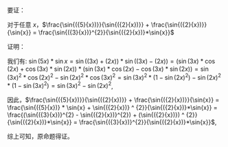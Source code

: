 要证：

对于任意 $x$，$\frac{\sin{({5}{x})}}{\sin{({2}{x})}} + \frac{\sin{({2}{x})}}{\sin{x}} = \frac{\sin{({3}{x})}^{2}}{\sin{({2}{x})}*\sin{x}}$

证明：

我们有: $\sin{({5}{x})} * \sin{x} = \sin{(({3}{x}) + ({2}{x}))} * \sin{(({3}{x}) - ({2}{x}))} = (\sin{({3}{x})}*\cos{({2}{x})} + \cos{({3}{x})}*\sin{({2}{x})}) *(\sin{({3}{x})}*\cos{({2}{x})} - \cos{({3}{x})}*\sin{({2}{x})}) = \sin{({3}{x})}^{2} * \cos{({2}{x})}^{2} - \sin{({2}{x})}^{2} * \cos{({3}{x})}^{2} =  \sin{({3}{x})}^{2} * (1 - \sin{({2}{x})}^{2}) - \sin{({2}{x})}^{2} * (1 - \sin{({3}{x})}^{2}) = \sin{({3}{x})}^{2} - \sin{({2}{x})}^{2}$,

因此，$\frac{\sin{({5}{x})}}{\sin{({2}{x})}} + \frac{\sin{({2}{x})}}{\sin{x}} = \frac{\sin{({5}{x})} * \sin{x} + \sin{({2}{x})} ^ {2}}{\sin{({2}{x})}*\sin{x}} = \frac{(\sin{({3}{x})}^{2} - \sin{({2}{x})}^{2}) + (\sin{({2}{x})}) ^ {2}}{\sin{({2}{x})}*\sin{x}} = \frac{\sin{({3}{x})}^{2}}{\sin{({2}{x})}*\sin{x}}$,

综上可知，原命题得证。
